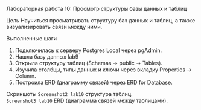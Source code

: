 Лабораторная работа 10: Просмотр структуры базы данных и таблиц  

Цель
Научиться просматривать структуру баз данных и таблиц, а также визуализировать связи между ними.

Выполненные шаги
1. Подключилась к серверу Postgres Local через pgAdmin.  
2. Нашла базу данных lab9
3. Открыла структуру таблиц (Schemas → public → Tables).  
4. Изучила столбцы, типы данных и ключи через вкладку Properties → Column.  
5. Построила ERD (диаграмму связей) через ERD for Database.  

Скриншоты
`Screenshot2 lab10` структура таблиц.  
`Screenshot3 lab10` ERD (диаграмма связей между таблицами).

